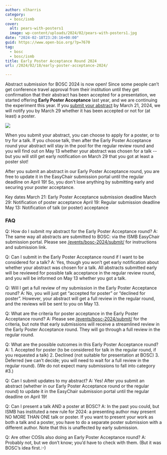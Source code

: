 ```yaml
---
author: nlharris
category:
  - bosc/ismb
cover:
  alt: pears-with-posters1
  image: wp-content/uploads/2024/02/pears-with-posters1.jpg
date: "2024-02-18T23:20:16+00:00"
guid: https://www.open-bio.org/?p=7670
tag:
  - bosc
  - bosc/ismb
title: Early Poster Acceptance Round 2024
url: /2024/02/18/early-poster-acceptance-2024/

---
```

Abstract submission for BOSC 2024 is now open! Since some people can’t get conference travel approval from their institution until they get confirmation that their abstract has been accepted for a presentation, we started offering **Early Poster Acceptance** last year, and we are continuing the experiment this year. If you [submit your abstract](/events/bosc-2024/submit/) by March 21, 2024, we will notify you by March 29 whether it has been accepted or not for (at least) a poster.

![](wp-content/uploads/2024/02/pears-with-posters1.jpg)

When you submit your abstract, you can choose to apply for a poster, or to try for a talk. If you choose talk, then after the Early Poster Acceptance round your abstract will stay in the pool for the regular review round and you will find out on May 13 whether your abstract was chosen for a talk -- but you will still get early notification on March 29 that you got at least a poster slot!

After you submit an abstract in our Early Poster Acceptance round, you are free to update it in the EasyChair submission portal until the regular deadline on April 19! So, you don't lose anything by submitting early and securing your poster acceptance.

Key dates
March 21: Early Poster Acceptance submission deadline
March 29: Notification of poster acceptance
April 19: Regular submission deadline
May 13: Notification of talk (or poster) acceptance

### FAQ

Q: How do I submit my abstract for the Early Poster Acceptance round?
A: The same way all abstracts are submitted to BOSC: via the ISMB EasyChair submission portal. Please see [/events/bosc-2024/submit/](/events/bosc-2024/submit/) for instructions and submission link.

Q: Can I submit in the Early Poster Acceptance round if I want to be considered for a talk?
A: Yes, though you won’t get early notification about whether your abstract was chosen for a talk. All abstracts submitted early will be reviewed for possible talk acceptance in the regular review round, and you will be informed on May 13 whether you got a talk.

Q: Will I get a full review of my submission in the Early Poster Acceptance round?
A: No, you will just get “accepted for poster” or “declined for poster”. However, your abstract will get a full review in the regular round, and the reviews will be sent to you on May 13.

Q: What are the criteria for poster acceptance in the Early Poster Acceptance round?
A: Please see [/events/bosc-2024/submit/](/events/bosc-2024/submit/) for the criteria, but note that early submissions will receive a streamlined review in the Early Poster Acceptance round. They will go through a full review in the regular round.

Q: What are the possible outcomes in this Early Poster Acceptance round?
A: 1. Accepted for poster (to be considered for talk in the regular round, if you requested a talk)
2\. Declined (not suitable for presentation at BOSC)
3\. Deferred (we can’t decide; you will need to wait for a full review in the regular round).
(We do not expect many submissions to fall into category #3.)

Q: Can I submit updates to my abstract?
A: Yes! After you submit an abstract (whether in our Early Poster Acceptance round or the regular round) to update it in the EasyChair submission portal until the regular deadline on April 19!

Q: Can I present a talk AND a poster at BOSC?
A: In the past you could, but ISMB has instituted a new rule for 2024: a presenting author may present NO MORE THAN ONE talk or poster. If you want to present your work as both a talk and a poster, you have to do a separate poster submission with a different author. Note that this is unaffected by early submission.

Q: Are other COSIs also doing an Early Poster Acceptance round?
A: Probably not, but we don’t know; you’d have to check with them. (But it was BOSC’s idea first.:-)
